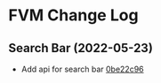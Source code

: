 # FVM Change Log

## Search Bar (2022-05-23)

- Add api for search bar [0be22c96](https://github.com/Satangtech/bitcore/pull/17/commits/0be22c96de7abe8582b788e40065764513215e61)
